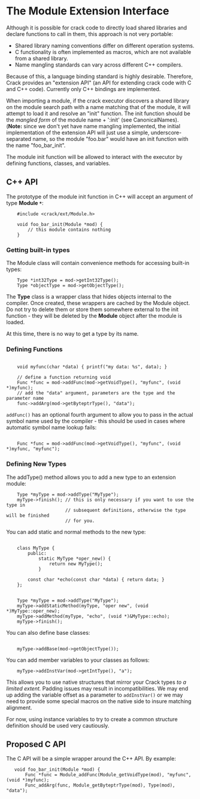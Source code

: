 # The Module Extension Interface #

Although it is possible for crack code to directly load shared libraries and declare functions to call in them, this approach is not very portable:

  * Shared library naming conventions differ on different operation systems.
  * C functionality is often implemented as macros, which are not available from a shared library.
  * Name mangling standards can vary across different C++ compilers.

Because of this, a language binding standard is highly desirable.  Therefore, Crack provides an "extension API" (an API for extending crack code with C and C++ code).  Currently only C++ bindings are implemented.

When importing a module, if the crack executor discovers a shared library on the module search path with a name matching that of the module, it will attempt to load it and resolve an "init" function.  The init function should be the _mangled form_ of the module name + ':init' (see CanonicalNames).  (**Note:** since we don't yet have name mangling implemented, the initial implementation of the extension API will just use a simple, underscore-separated name, so the module "foo.bar" would have an init function with the name "foo\_bar\_init".

The module init function will be allowed to interact with the executor by defining functions, classes, and variables.

## C++ API ##

The prototype of the module init function in C++ will accept an argument of type **Module `*`**:

```
    #include <crack/ext/Module.h>

    void foo_bar_init(Module *mod) {
        // this module contains nothing
    }
```


### Getting built-in types ###

The Module class will contain convenience methods for accessing built-in types:

```
    Type *int32Type = mod->getInt32Type();
    Type *objectType = mod->getObjectType();
```

The **Type** class is a wrapper class that hides objects internal to the compiler.  Once created, these wrappers are cached by the Module object.  Do not try to delete them or store them somewhere external to the init function - they will be deleted by the **Module** object after the module is loaded.

At this time, there is no way to get a type by its name.

### Defining Functions ###

```

    void myfunc(char *data) { printf("my data: %s", data); }

    // define a function returning void
    Func *func = mod->addFunc(mod->getVoidType(), "myfunc", (void *)myfunc);
    // add the "data" argument, parameters are the type and the parameter name
    func->addArg(mod->getByteptrType(), "data");
```

`addFunc()` has an optional fourth argument to allow you to pass in the actual symbol name used by the compiler - this should be used in cases where automatic symbol name lookup fails:

```

    Func *func = mod->addFunc(mod->getVoidType(), "myfunc", (void *)myfunc, "myfunc");
```



### Defining New Types ###

The addType() method allows you to add a new type to an extension module:

```
    Type *myType = mod->addType("MyType");
    myType->finish(); // this is only necessary if you want to use the type in
                      // subsequent definitions, otherwise the type will be finished
                      // for you.
```

You can add static and normal methods to the new type:

```

    class MyType {
        public:
            static MyType *oper_new() {
                return new MyType();
            }

        const char *echo(const char *data) { return data; }
    };
    

    Type *myType = mod->addType("MyType");
    myType->addStaticMethod(myType, "oper new", (void *)MyType::oper_new);
    myType->addMethod(myType, "echo", (void *)&MyType::echo);
    myType->finish();
```

You can also define base classes:

```

    myType->addBase(mod->getObjectType());
```

You can add member variables to your classes as follows:

```
    myType->addInstVar(mod->getIntType(), "a");
```

This allows you to use native structures that mirror your Crack types _to a limited extent._  Padding issues may result in incompatibilities.  We may end up adding the variable offset as a parameter to `addInstVar()` or we may need to provide some special macros on the native side to insure matching alignment.

For now, using instance variables to try to create a common structure definition should be used very cautiously.

## Proposed C API ##

The C API will be a simple wrapper around the C++ API.  By example:

```
   void foo_bar_init(Module *mod) {
       Func *func = Module_addFunc(Module_getVoidType(mod), "myfunc", (void *)myfunc);
       Func_addArg(func, Module_getByteptrType(mod), Type(mod), "data");  
```